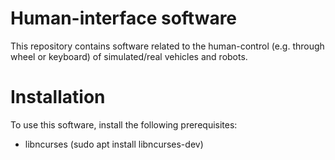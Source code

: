# Human-interface software
This repository contains software related to the human-control (e.g. through wheel or keyboard) of simulated/real vehicles and robots.

# Installation
To use this software, install the following prerequisites:
- libncurses (sudo apt install libncurses-dev)
